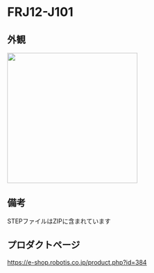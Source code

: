 # FRJ12-J101

## 外観
<img src="https://user-images.githubusercontent.com/5852451/116347935-1afeda80-a828-11eb-902e-295dbb11c69a.png" width="300">

## 備考
STEPファイルはZIPに含まれています

## プロダクトページ
https://e-shop.robotis.co.jp/product.php?id=384
